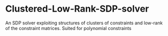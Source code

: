 # Clustered-Low-Rank-SDP-solver
An SDP solver exploiting structures of clusters of constraints and low-rank of the constraint matrices. Suited for polynomial constraints
